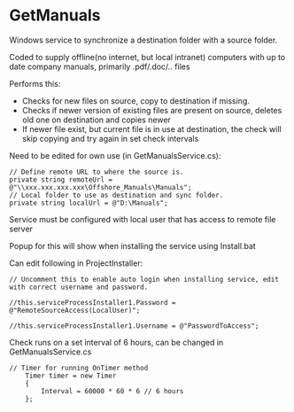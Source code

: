 # GetManuals

<p>Windows service to synchronize a destination folder with a source folder.</p>
<p>Coded to supply offline(no internet, but local intranet) computers with up to date company manuals, primarily .pdf/.doc/.. files</p>
<p>Performs this:</p>
<ul>
  <li>Checks for new files on source, copy to destination if missing.</li>
  <li>Checks if newer version of existing files are present on source, deletes old one on destination and copies newer</li>
  <li>If newer file exist, but current file is in use at destination, the check will skip copying and try again in set check intervals</ul>
</ul>

<p>Need to be edited for own use (in GetManualsService.cs):</p>
<pre><code class="language-cs">// Define remote URL to where the source is.
private string remoteUrl = @"\\xxx.xxx.xxx.xxx\Offshore_Manuals\Manuals";
// Local folder to use as destination and sync folder.
private string localUrl = @"D:\Manuals";</code></pre>

<p>Service must be configured with local user that has access to remote file server</p>
<p>Popup for this will show when installing the service using Install.bat</p>
<p>Can edit following in ProjectInstaller:</p>
<pre><code class="language-cs">// Uncomment this to enable auto login when installing service, edit with correct username and password.<br>
//this.serviceProcessInstaller1.Password = @"RemoteSourceAccess(LocalUser)";<br>
//this.serviceProcessInstaller1.Username = @"PasswordToAccess";</code></pre>

<p>Check runs on a set interval of 6 hours, can be changed in GetManualsService.cs</p>

<pre><code class='language-cs'>// Timer for running OnTimer method
    Timer timer = new Timer
    {
        Interval = 60000 * 60 * 6 // 6 hours
    };
</code></pre>
